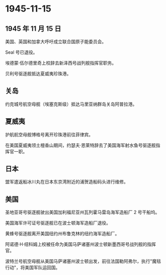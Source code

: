 # 1945-11-15

## 1945 年 11 月 15 日

美国、英国和加拿大呼吁成立联合国原子能委员会。

Seal 号已退役。

埃德蒙·伍尔德里奇上校辞去新泽西号战列舰指挥官职务。

贝利号驱逐舰抵达夏威夷珍珠港。

## 关岛

约克城号航空母舰（埃塞克斯级）抵达马里亚纳群岛关岛阿普拉港。

## 夏威夷

护航航空母舰博格号离开珍珠港前往菲律宾。

在美国夏威夷领土檀香山期间，约瑟夫·恩莱特辞去了美国海军射水鱼号驱逐舰指挥官一职。

## 日本

盟军遣返船冰川丸在日本东京湾附近的浦贺造船码头进行维修。

## 美国

圣地亚哥号驱逐舰驶出美国加利福尼亚州瓦列霍马雷岛海军造船厂 2 号干船坞。

美国海军许可证号驱逐舰已在波士顿海军造船厂退役。

黄蜂号驱逐舰离开美国纽约州布鲁克林的纽约海军造船厂。

阿诺德·H·纽科姆上校被任命为美国马萨诸塞州波士顿新墨西哥号战列舰的指挥官。

波特兰号航空母舰从美国马萨诸塞州波士顿出发，前往法国勒阿弗尔，执行"魔毯行动"，将美国军队运回国。

